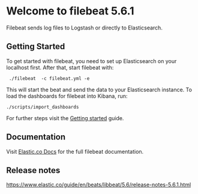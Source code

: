 # Welcome to filebeat 5.6.1

Filebeat sends log files to Logstash or directly to Elasticsearch.

## Getting Started

To get started with filebeat, you need to set up Elasticsearch on your localhost first. After that, start filebeat with:

     ./filebeat  -c filebeat.yml -e

This will start the beat and send the data to your Elasticsearch instance. To load the dashboards for filebeat into Kibana, run:

    ./scripts/import_dashboards

For further steps visit the [Getting started](https://www.elastic.co/guide/en/beats/filebeat/5.6/filebeat-getting-started.html) guide.

## Documentation

Visit [Elastic.co Docs](https://www.elastic.co/guide/en/beats/filebeat/5.6/index.html) for the full filebeat documentation.

## Release notes

https://www.elastic.co/guide/en/beats/libbeat/5.6/release-notes-5.6.1.html
